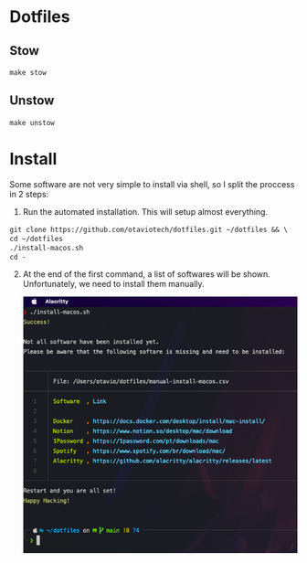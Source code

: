 # Dotfiles

## Stow

```
make stow
```

## Unstow

```
make unstow
```

# Install

Some software are not very simple to install via shell, so I split the proccess in 2 steps:

1. Run the automated installation. This will setup almost everything.

```shell
git clone https://github.com/otaviotech/dotfiles.git ~/dotfiles && \
cd ~/dotfiles
./install-macos.sh
cd -
```

2. At the end of the first command, a list of softwares will be shown. Unfortunately, we need to install them manually.

   ![Image of a list of softwares that need to be installed manually](/manual-install.png "List of files that need to be installed manually")
